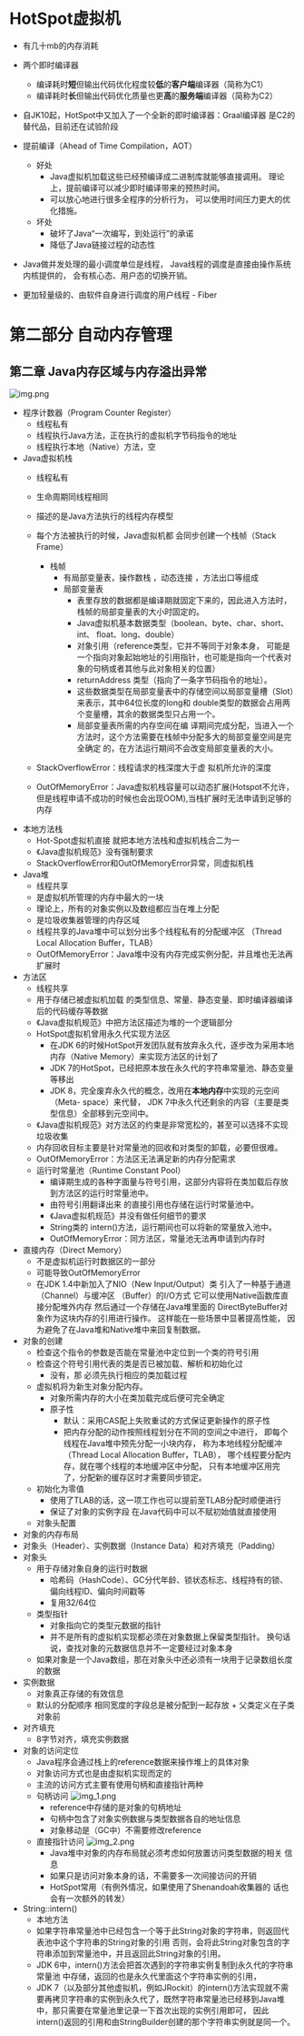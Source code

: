 # HotSpot虚拟机
  - 有几十mb的内存消耗
  - 两个即时编译器
    - 编译耗时**短**但输出代码优化程度较**低**的**客户端**编译器（简称为C1）
    - 编译耗时**长**但输出代码优化质量也更**高**的**服务端**编译器（简称为C2）

  - 自JK10起，HotSpot中又加入了一个全新的即时编译器：Graal编译器 是C2的替代品，目前还在试验阶段
  - 提前编译（Ahead of Time Compilation，AOT）
    - 好处
      - Java虚拟机加载这些已经预编译成二进制库就能够直接调用。
        理论上，提前编译可以减少即时编译带来的预热时间。
      - 可以放心地进行很多全程序的分析行为，
        可以使用时间压力更大的优化措施。
    - 坏处
      - 破坏了Java“一次编写，到处运行”的承诺
      - 降低了Java链接过程的动态性
  - Java做并发处理的最小调度单位是线程， 
    Java线程的调度是直接由操作系统内核提供的，
    会有核心态、用户态的切换开销。
  - 更加轻量级的、由软件自身进行调度的用户线程 - Fiber



# 第二部分 自动内存管理
## 第二章 Java内存区域与内存溢出异常
![img.png](img.png)
- 程序计数器（Program Counter Register）
  - 线程私有
  - 线程执行Java方法，正在执行的虚拟机字节码指令的地址
  - 线程执行本地（Native）方法，空
- Java虚拟机栈
  - 线程私有
  - 生命周期同线程相同
  - 描述的是Java方法执行的线程内存模型
  - 每个方法被执行的时候，Java虚拟机都 会同步创建一个栈帧（Stack Frame）
    - 栈帧
      - 有局部变量表，操作数栈
      ，动态连接
      ，方法出口等组成
      - 局部变量表
        - 表里存放的数据都是编译期就固定下来的，因此进入方法时，栈帧的局部变量表的大小时固定的。
        - Java虚拟机基本数据类型（boolean、byte、char、short、int、 float、long、double）
        - 对象引用（reference类型，它并不等同于对象本身，
        可能是一个指向对象起始地址的引用指针，也可能是指向一个代表对象的句柄或者其他与此对象相关的位置）
        - returnAddress 类型（指向了一条字节码指令的地址）。
        - 这些数据类型在局部变量表中的存储空间以局部变量槽（Slot）来表示，其中64位长度的long和 double类型的数据会占用两个变量槽，其余的数据类型只占用一个。
        - 局部变量表所需的内存空间在编 译期间完成分配，当进入一个方法时，这个方法需要在栈帧中分配多大的局部变量空间是完全确定 的，在方法运行期间不会改变局部变量表的大小。
     
  - StackOverflowError：线程请求的栈深度大于虚 拟机所允许的深度
  - OutOfMemoryError：Java虚拟机栈容量可以动态扩展(Hotspot不允许，但是线程申请不成功的时候也会出现OOM),当栈扩展时无法申请到足够的内存 
- 本地方法栈
  - Hot-Spot虚拟机直接 就把本地方法栈和虚拟机栈合二为一
  - 《Java虚拟机规范》没有强制要求
  - StackOverflowError和OutOfMemoryError异常，同虚拟机栈
- Java堆
  - 线程共享
  - 是虚拟机所管理的内存中最大的一块
  - 理论上，所有的对象实例以及数组都应当在堆上分配
  - 是垃圾收集器管理的内存区域
  - 线程共享的Java堆中可以划分出多个线程私有的分配缓冲区 （Thread Local Allocation Buffer，TLAB）
  - OutOfMemoryError：Java堆中没有内存完成实例分配，并且堆也无法再 扩展时
- 方法区
  - 线程共享
  - 用于存储已被虚拟机加载 的类型信息、常量、静态变量、即时编译器编译后的代码缓存等数据
  - 《Java虚拟机规范》中把方法区描述为堆的一个逻辑部分
  - HotSpot虚拟机曾用永久代实现方法区
    - 在JDK 6的时候HotSpot开发团队就有放弃永久代，逐步改为采用本地内存（Native Memory）来实现方法区的计划了
    - JDK 7的HotSpot，已经把原本放在永久代的字符串常量池、静态变量等移出
    - JDK 8，完全废弃永久代的概念，改用在**本地内存**中实现的元空间（Meta- space）来代替，
    JDK 7中永久代还剩余的内容（主要是类型信息）全部移到元空间中。
  - 《Java虚拟机规范》对方法区的约束是非常宽松的，甚至可以选择不实现垃圾收集
  - 内存回收目标主要是针对常量池的回收和对类型的卸载，必要但很难。
  - OutOfMemoryError：方法区无法满足新的内存分配需求
  - 运行时常量池（Runtime Constant Pool）
    - 编译期生成的各种字面量与符号引用，这部分内容将在类加载后存放到方法区的运行时常量池中。
    - 由符号引用翻译出来 的直接引用也存储在运行时常量池中。
    - 《Java虚拟机规范》并没有做任何细节的要求
    - String类的 intern()方法，运行期间也可以将新的常量放入池中。
    - OutOfMemoryError：同方法区，常量池无法再申请到内存时
- 直接内存（Direct Memory）
  - 不是虚拟机运行时数据区的一部分
  - 可能导致OutOfMemoryError
  - 在JDK 1.4中新加入了NIO（New Input/Output）类
  引入了一种基于通道（Channel）与缓冲区 （Buffer）的I/O方式
  它可以使用Native函数库直接分配堆外内存
  然后通过一个存储在Java堆里面的 DirectByteBuffer对象作为这块内存的引用进行操作。
  这样能在一些场景中显著提高性能，
  因为避免了在Java堆和Native堆中来回复制数据。
- 对象的创建
  - 检查这个指令的参数是否能在常量池中定位到一个类的符号引用
  - 检查这个符号引用代表的类是否已被加载、解析和初始化过
    - 没有，那 必须先执行相应的类加载过程
  - 虚拟机将为新生对象分配内存。
    - 对象所需内存的大小在类加载完成后便可完全确定
    - 原子性
      - 默认：采用CAS配上失败重试的方式保证更新操作的原子性
      - 把内存分配的动作按照线程划分在不同的空间之中进行，
      即每个线程在Java堆中预先分配一小块内存，
      称为本地线程分配缓冲（Thread Local Allocation Buffer，TLAB），
      哪个线程要分配内存，就在哪个线程的本地缓冲区中分配，
      只有本地缓冲区用完 了，分配新的缓存区时才需要同步锁定。
  - 初始化为零值
    - 使用了TLAB的话，这一项工作也可以提前至TLAB分配时顺便进行
    - 保证了对象的实例字段 在Java代码中可以不赋初始值就直接使用
  - 对象头配置
-  对象的内存布局
  - 对象头（Header）、实例数据（Instance Data）和对齐填充（Padding）
  - 对象头
    - 用于存储对象自身的运行时数据
      - 哈希码（HashCode）、GC分代年龄、锁状态标志、线程持有的锁、偏向线程ID、偏向时间戳等
      - 复用32/64位
    - 类型指针
      - 对象指向它的类型元数据的指针
      - 并不是所有的虚拟机实现都必须在对象数据上保留类型指针。
      换句话说，查找对象的元数据信息并不一定要经过对象本身
    - 如果对象是一个Java数组，那在对象头中还必须有一块用于记录数组长度的数据
  - 实例数据
    - 对象真正存储的有效信息
    - 默认的分配顺序 相同宽度的字段总是被分配到一起存放 + 父类定义在子类对象前
  - 对齐填充
    - 8字节对齐，填充实例数据
- 对象的访问定位
  - Java程序会通过栈上的reference数据来操作堆上的具体对象
  - 对象访问方式也是由虚拟机实现而定的
  - 主流的访问方式主要有使用句柄和直接指针两种
  - 句柄访问
  ![img_1.png](img_1.png)
    - reference中存储的是对象的句柄地址
    - 句柄中包含了对象实例数据与类型数据各自的地址信息
    - 对象移动是（GC中）不需要修改reference
  - 直接指针访问
  ![img_2.png](img_2.png)
    - Java堆中对象的内存布局就必须考虑如何放置访问类型数据的相关 信息
    - 如果只是访问对象本身的话，不需要多一次间接访问的开销
    - HotSpot常用（有例外情况，如果使用了Shenandoah收集器的 话也会有一次额外的转发）
- String::intern()
  - 本地方法
  - 如果字符串常量池中已经包含一个等于此String对象的字符串，则返回代表池中这个字符串的String对象的引用
    否则，会将此String对象包含的字符串添加到常量池中，并且返回此String对象的引用。
  - JDK 6中，intern()方法会把首次遇到的字符串实例复制到永久代的字符串常量池 中存储，返回的也是永久代里面这个字符串实例的引用，
  - JDK 7（以及部分其他虚拟机，例如JRockit）的intern()方法实现就不需要再拷贝字符串的实例到永久代了，既然字符串常量池已经移到Java堆中，那只需要在常量池里记录一下首次出现的实例引用即可，
  因此intern()返回的引用和由StringBuilder创建的那个字符串实例就是同一个。